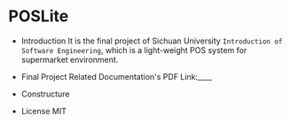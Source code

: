 # POSLite
  * Introduction
    It is the final project of Sichuan University `Introduction of Software Engineering`, which is a light-weight POS system for supermarket environment.
    
  * Final Project Related Documentation's PDF Link:____

  * Constructure

    

  * License
    MIT
